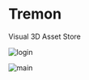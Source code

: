 # Tremon
Visual 3D Asset Store


![login](https://user-images.githubusercontent.com/84287389/149844910-121fdf78-c787-4d21-915e-14b86f3387c6.gif)

![main](https://user-images.githubusercontent.com/84287389/149845326-4a892dbd-ea93-4ef9-9087-1b71a625ae00.gif)
